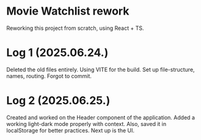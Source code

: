 # Movie Watchlist rework

  Reworking this project from scratch, using React + TS.

# Log 1 (2025.06.24.)

  Deleted the old files entirely. Using VITE for the build. Set up file-structure, names, routing. Forgot to commit.

# Log 2 (2025.06.25.)

  Created and worked on the Header component of the application. 
  Added a working light-dark mode properly with context. Also, saved it in localStorage for better practices. Next up is the UI.
